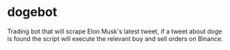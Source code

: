 # dogebot
Trading bot that will scrape Elon Musk's latest tweet, if a tweet about doge is found the script will execute the relevant buy and sell orders on Binance.
